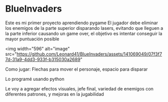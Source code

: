 # BlueInvaders

Este es mi primer proyecto aprendiendo pygame
El jugador debe eliminar los enemigos de la parte superior disparando lasers, evitando que lleguen a la parte inferior causando un game over, el objetivo es intentar conseguir la mayor puntuación posible

<img width="596" alt="image" src="https://github.com/Leonard41/BlueInvaders/assets/141069049/07f3f77d-31a9-4dd3-933f-b315030a2689"

Como jugar: Flechas para mover el personaje, espacio para disparar

Lo programé usando python

Le voy a agregar efectos visuales, jefe final, variedad de enemigos con diferentes patrones, y mejoras en la jugabilidad

